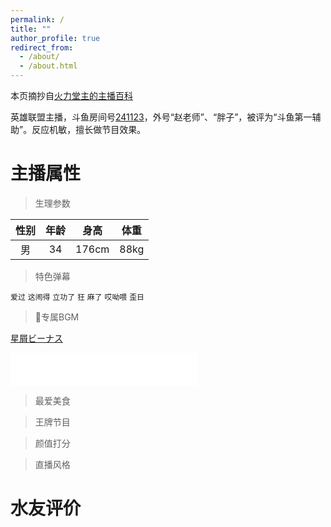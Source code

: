 ```yaml
---
permalink: /
title: ""
author_profile: true
redirect_from: 
  - /about/
  - /about.html
---
```


本页摘抄自[火力堂主的主播百科](https://yuba.douyu.com/group/anchorWiki/3022)

英雄联盟主播，斗鱼房间号[241123](https://www.douyu.com/241123)，外号“赵老师”、“胖子”，被评为“斗鱼第一辅助”。反应机敏，擅长做节目效果。

主播属性
======

> 生理参数

| 性别 | 年龄 | 身高 | 体重 |
|:----:|:----:|:----:|:----:|
| 男 | 34 | 176cm | 88kg |

> 特色弹幕

`爱过` `这闹得` `立功了` `狂`
`麻了` `哎呦喂` `歪日`

> 🎵专属BGM

[星屑ビーナス](https://music.163.com/#/song?id=476081899) 
<iframe frameborder="no" border="0" marginwidth="0" marginheight="0" width=298 height=52 src="//music.163.com/outchain/player?type=2&id=476081899&auto=1&height=32"></iframe>



> 最爱美食



> 王牌节目



> 颜值打分



> 直播风格



水友评价
======
